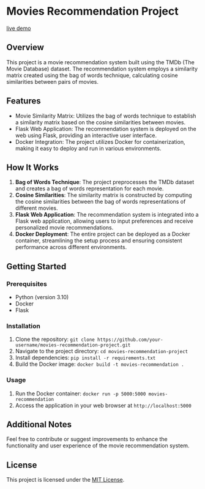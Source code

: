 # Movies Recommendation Project
[live demo]("https://movies-recommendation-5hiv.onrender.com")
## Overview

This project is a movie recommendation system built using the TMDb (The Movie Database) dataset. The recommendation system employs a similarity matrix created using the bag of words technique, calculating cosine similarities between pairs of movies.

## Features

- Movie Similarity Matrix: Utilizes the bag of words technique to establish a similarity matrix based on the cosine similarities between movies.
- Flask Web Application: The recommendation system is deployed on the web using Flask, providing an interactive user interface.
- Docker Integration: The project utilizes Docker for containerization, making it easy to deploy and run in various environments.

## How It Works

1. **Bag of Words Technique**: The project preprocesses the TMDb dataset and creates a bag of words representation for each movie.
2. **Cosine Similarities**: The similarity matrix is constructed by computing the cosine similarities between the bag of words representations of different movies.
3. **Flask Web Application**: The recommendation system is integrated into a Flask web application, allowing users to input preferences and receive personalized movie recommendations.
4. **Docker Deployment**: The entire project can be deployed as a Docker container, streamlining the setup process and ensuring consistent performance across different environments.

## Getting Started

### Prerequisites

- Python (version 3.10)
- Docker
- Flask

### Installation

1. Clone the repository: `git clone https://github.com/your-username/movies-recommendation-project.git`
2. Navigate to the project directory: `cd movies-recommendation-project`
3. Install dependencies: `pip install -r requirements.txt`
4. Build the Docker image: `docker build -t movies-recommendation .`

### Usage

1. Run the Docker container: `docker run -p 5000:5000 movies-recommendation`
2. Access the application in your web browser at `http://localhost:5000`

## Additional Notes

Feel free to contribute or suggest improvements to enhance the functionality and user experience of the movie recommendation system.

## License

This project is licensed under the [MIT License](LICENSE).
